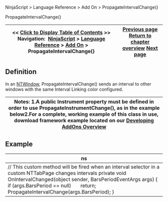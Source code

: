 ﻿
NinjaScript \> Language Reference \> Add On \> PropagateIntervalChange()

PropagateIntervalChange()

| \<\< [Click to Display Table of Contents](propagateintervalchange().md) \>\> **Navigation:**     [NinjaScript](ninjascript.md) \> [Language Reference](language_reference_wip.md) \> [Add On](add_on.md) \> PropagateIntervalChange() | [Previous page](propagateinstrumentchange().md) [Return to chapter overview](add_on.md) [Next page](tabcontrol.md) |
| --- | --- |
## Definition
In an [NTWindow](ntwindow.md), PropagateIntervalChange() sends an interval to other windows with the same Interval Linking color configured. 
 

| Notes:  1\.A public Instrument property must be defined in order to use PropagateInstrumentChange(), as in the example below2\.For a complete, working example of this class in use, download framework example located on our [Developing AddOns Overview](developing_add_ons.md) |
| --- |
## 
## Example

| ns |
| --- |
| // This custom method will be fired when an interval selector in a custom NTTabPage changes intervals private void OnIntervalChanged(object sender, BarsPeriodEventArgs args) {    if (args.BarsPeriod \=\= null)        return;      PropagateIntervalChange(args.BarsPeriod); } |
